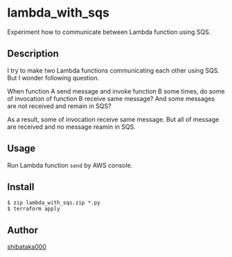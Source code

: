# lambda\_with\_sqs

Experiment how to communicate between Lambda function using SQS.

## Description
I try to make two Lambda functions communicating each other using SQS.
But I wonder following question.

When function A send message and invoke function B some times,
do some of invocation of function B receive same message?
And some messages are not received and remain in SQS?

As a result, some of invocation receive same message.
But all of message are received and no message reamin in SQS.

## Usage
Run Lambda function `send` by AWS console.

## Install
```
$ zip lambda_with_sqs.zip *.py
$ terraform apply
```

## Author
[shibataka000](https://github.com/shibataka000)
